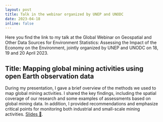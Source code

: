 ```yaml
---
layout: post
title: Talk in the webinar organized by UNEP and UNODC
date: 2023-04-18
inline: false
---
```


Here you find the link to my talk at the Global Webinar on Geospatial and Other Data Sources for Environment Statistics: Assessing the Impact of the Economy on the Environment, jointly organized by UNEP and UNODC on 18, 19 and 20 April 2023. 


## Title: Mapping global mining activities using open Earth observation data
 
During my presentation, I gave a brief overview of the methods we used to map global mining activities. I shared the key findings, including the spatial coverage of our research and some examples of assessments based on global mining data. In addition, I provided recommendations and emphasize critical points for monitoring both industrial and small-scale mining activities. <a href="/assets/talks/2023-04-19-UN" target="_blank">Slides 📎</a>.

